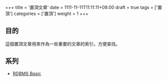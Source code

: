 +++
title = '置頂文章'
date = 1111-11-11T11:11:11+08:00
draft = true
tags = ['置頂']
categories = ['置頂']
weight = 1
+++

## 目的

這個置頂文章用來作為一些重要的文章的索引，方便查找。

## 系列

- [RDBMS Basic](/posts/database/rdbms/2024_04_15_rdbms_basic/)
